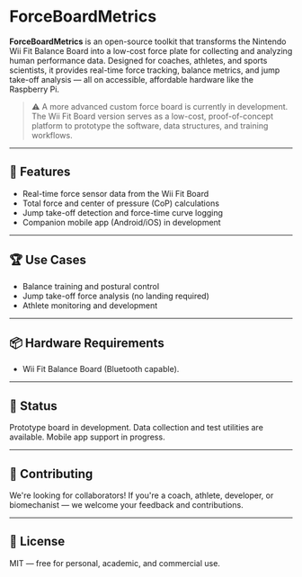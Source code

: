 # ForceBoardMetrics

**ForceBoardMetrics** is an open-source toolkit that transforms the Nintendo Wii Fit Balance Board into a low-cost force plate for collecting and analyzing human performance data. Designed for coaches, athletes, and sports scientists, it provides real-time force tracking, balance metrics, and jump take-off analysis — all on accessible, affordable hardware like the Raspberry Pi.

> ⚠️ A more advanced custom force board is currently in development. The Wii Fit Board version serves as a low-cost, proof-of-concept platform to prototype the software, data structures, and training workflows.

---

## 🧪 Features

- Real-time force sensor data from the Wii Fit Board
- Total force and center of pressure (CoP) calculations
- Jump take-off detection and force-time curve logging
- Companion mobile app (Android/iOS) in development

---

## 🏆 Use Cases

- Balance training and postural control
- Jump take-off force analysis (no landing required)
- Athlete monitoring and development

---

## 📦 Hardware Requirements

- Wii Fit Balance Board (Bluetooth capable). 

---

## 🔧 Status

Prototype board in development. Data collection and test utilities are available. Mobile app support in progress.

---

## 🤝 Contributing

We're looking for collaborators! If you're a coach, athlete, developer, or biomechanist — we welcome your feedback and contributions.

---

## 📄 License

MIT — free for personal, academic, and commercial use.
